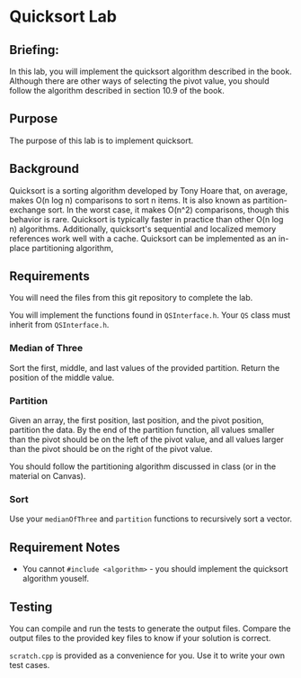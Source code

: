 # Quicksort Lab

## Briefing: 
In this lab, you will implement the quicksort algorithm described in the book. Although there are other ways of selecting the pivot value, you should follow the algorithm described in section 10.9 of the book.

## Purpose
The purpose of this lab is to implement quicksort.

## Background
Quicksort is a sorting algorithm developed by Tony Hoare that, on average, makes O(n log n) comparisons to sort n items. It is also known as partition-exchange sort. In the worst case, it makes O(n^2) comparisons, though this behavior is rare. Quicksort is typically faster in practice than other O(n log n) algorithms. Additionally, quicksort's sequential and localized memory references work well with a cache. Quicksort can be implemented as an in-place partitioning algorithm,

## Requirements
You will need the files from this git repository to complete the lab.

You will implement the functions found in `QSInterface.h`. Your `QS` class must inherit from `QSInterface.h`.

### Median of Three

Sort the first, middle, and last values of the provided partition. Return the position of the middle value.

### Partition

Given an array, the first position, last position, and the pivot position, partition the data. 
By the end of the partition function, all values smaller than the pivot should be on the left of the pivot value,
and all values larger than the pivot should be on the right of the pivot value.

You should follow the partitioning algorithm discussed in class (or in the material on Canvas).

### Sort

Use your `medianOfThree` and `partition` functions to recursively sort a vector. 

## Requirement Notes
* You cannot `#include <algorithm>` - you should implement the quicksort algorithm youself.

## Testing

You can compile and run the tests to generate the output files. Compare the output files to the provided key files to know if your solution is correct.

`scratch.cpp` is provided as a convenience for you. Use it to write your own test cases.
